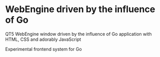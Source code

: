 # WebEngine driven by the influence of Go
QT5 WebEngine window driven by the influence of Go application with HTML, CSS and adorably JavaScript

  Experimental frontend system for Go
